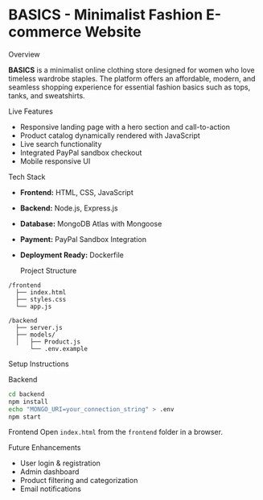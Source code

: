 # BASICS - Minimalist Fashion E-commerce Website

Overview

**BASICS** is a minimalist online clothing store designed for women who love timeless wardrobe staples. The platform offers an affordable, modern, and seamless shopping experience for essential fashion basics such as tops, tanks, and sweatshirts.

Live Features
- Responsive landing page with a hero section and call-to-action
- Product catalog dynamically rendered with JavaScript
- Live search functionality
- Integrated PayPal sandbox checkout
- Mobile responsive UI

Tech Stack
- **Frontend:** HTML, CSS, JavaScript
- **Backend:** Node.js, Express.js
- **Database:** MongoDB Atlas with Mongoose
- **Payment:** PayPal Sandbox Integration
- **Deployment Ready:** Dockerfile 

  Project Structure
```
/frontend
  ├── index.html
  ├── styles.css
  └── app.js

/backend
  ├── server.js
  ├── models/
  │   ├── Product.js
      └── .env.example
```

Setup Instructions

 Backend
```bash
cd backend
npm install
echo "MONGO_URI=your_connection_string" > .env
npm start
```

Frontend
Open `index.html` from the `frontend` folder in a browser.


  Future Enhancements
- User login & registration
- Admin dashboard
- Product filtering and categorization
- Email notifications

